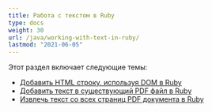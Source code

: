 ```yaml
---
title: Работа с текстом в Ruby
type: docs
weight: 30
url: /java/working-with-text-in-ruby/
lastmod: "2021-06-05"
---
```


Этот раздел включает следующие темы:

- [Добавить HTML строку, используя DOM в Ruby](/pdf/java/add-html-string-using-dom-in-ruby/)
- [Добавить текст в существующий PDF файл в Ruby](/pdf/java/add-text-to-an-existing-pdf-file-in-ruby/)
- [Извлечь текст со всех страниц PDF документа в Ruby](/pdf/java/extract-text-from-all-the-pages-of-a-pdf-document-in-ruby/)